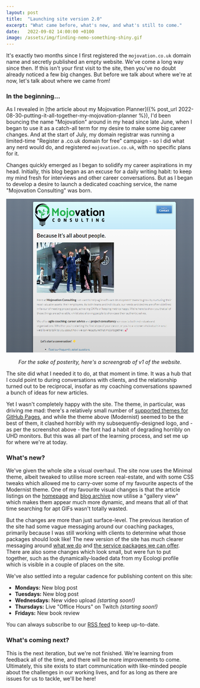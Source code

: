 ```yaml
---
layout: post
title:  "Launching site version 2.0"
excerpt: "What came before, what's new, and what's still to come."
date:   2022-09-02 14:00:00 +0100
image: /assets/img/finding-nemo-something-shiny.gif
---
```


It's exactly two months since I first registered the `mojovation.co.uk` domain name and secretly published an empty website. We've come a long way since then. If this isn't your first visit to the site, then you've no doubt already noticed a few big changes. But before we talk about where we're at now, let's talk about where we came from!

### In the beginning...

As I revealed in [the article about my Mojovation Planner]({% post_url 2022-08-30-putting-it-all-together-my-mojovation-planner %}), I'd been bouncing the name "Mojovation" around in my head since late June, when I began to use it as a catch-all term for my desire to make some big career changes. And at the start of July, my domain registrar was running a limited-time "Register a .co.uk domain for free" campaign - so I did what any nerd would do, and registered `mojovation.co.uk`, with no specific plans for it.

Changes quickly emerged as I began to solidify my career aspirations in my head. Initially, this blog began as an excuse for a daily writing habit: to keep my mind fresh for interviews and other career conversations. But as I began to develop a desire to launch a dedicated coaching service, the name "Mojovation Consulting" was born.

![Screenshot of v1 of the website](/assets/img/mojovation-site-v1.png)
<p style="text-align:center;"><em>For the sake of posterity, here's a screengrab of v1 of the website.</em></p>

The site did what I needed it to do, at that moment in time. It was a hub that I could point to during conversations with clients, and the relationship turned out to be reciprocal, insofar as my coaching conversations spawned a bunch of ideas for new articles.

Yet I wasn't completely happy with the site. The theme, in particular, was driving me mad: there's a relatively small number of [supported themes for GitHub Pages](https://pages.github.com/themes/), and while the theme above (Modernist) seemed to be the best of them, it clashed horribly with my subsequently-designed logo, and - as per the screenshot above - the font had a habit of degrading horribly on UHD monitors. But this was all part of the learning process, and set me up for where we're at today.

### What's new?

We've given the whole site a visual overhaul. The site now uses the Minimal theme, albeit tweaked to utilise more screen real-estate, and with some CSS tweaks which allowed me to carry-over some of my favourite aspects of the Modernist theme. One of my favourite visual changes is that the article listings on the [homepage](/) and [blog archive](/blog) now utilise a "gallery view" which makes them appear much more dynamic, and means that all of that time searching for apt GIFs wasn't totally wasted.

But the changes are more than just surface-level. The previous iteration of the site had some vague messaging around our coaching packages, primarily because I was still working with clients to determine what those packages should look like! The new version of the site has much clearer messaging around [what we do](/about) and [the service packages we can offer](/services). There are also some changes which look small, but were fun to put together, such as the dynamically-loaded data from my Ecologi profile which is visible in a couple of places on the site.

We've also settled into a regular cadence for publishing content on this site:

* **Mondays:** New blog post
* **Tuesdays:** New blog post
* **Wednesdays:** New video upload _(starting soon!)_
* **Thursdays:** Live "Office Hours" on Twitch _(starting soon!)_
* **Fridays:** New book review 

You can always subscribe to our <a href="feed.xml">RSS feed</a> to keep up-to-date.

### What's coming next?

This is the next iteration, but we're not finished. We're learning from feedback all of the time, and there will be more improvements to come. Ultimately, this site exists to start communication with like-minded people about the challenges in our working lives, and for as long as there are issues for us to tackle, we'll be here!
